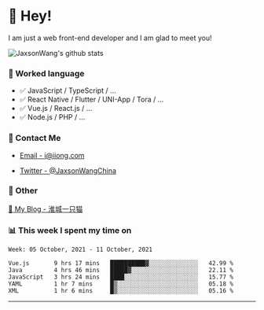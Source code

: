 # 👋 Hey!

I am just a web front-end developer and I am glad to meet you!

![JaxsonWang's github stats](https://github-readme-stats.vercel.app/api?username=JaxsonWang&&show_icons=true&&title_color=1abc9c&&icon_color=1abc9c)


### 📝 Worked language

- ✅ JavaScript / TypeScript / ...
- ✅ React Native / Flutter / UNI-App / Tora / ...
- ✅ Vue.js / React.js / ...
- ✅ Node.js / PHP / ...

### 📮 Contact Me

- [Email - i@iiong.com](mailto:i@iiong.com)

- [Twitter - @JaxsonWangChina](https://twitter.com/JaxsonWangChina)

### 🤪 Other

[📌 My Blog - 淮城一只猫](https://iiong.com)

### 📊 This week I spent my time on

<!--START_SECTION:waka-->
```text
Week: 05 October, 2021 - 11 October, 2021

Vue.js       9 hrs 17 mins   ██████████▓░░░░░░░░░░░░░░   42.99 % 
Java         4 hrs 46 mins   █████▓░░░░░░░░░░░░░░░░░░░   22.11 % 
JavaScript   3 hrs 24 mins   ████░░░░░░░░░░░░░░░░░░░░░   15.77 % 
YAML         1 hr 7 mins     █▒░░░░░░░░░░░░░░░░░░░░░░░   05.18 % 
XML          1 hr 6 mins     █▒░░░░░░░░░░░░░░░░░░░░░░░   05.16 % 
```
<!--END_SECTION:waka-->

---
